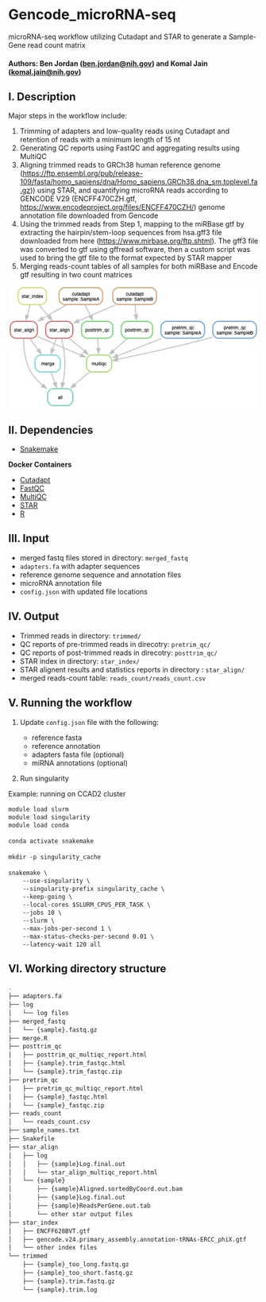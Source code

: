 # Gencode_microRNA-seq
microRNA-seq workflow utilizing Cutadapt and STAR to generate a Sample-Gene read count matrix

#### Authors: Ben Jordan (ben.jordan@nih.gov) and Komal Jain (komal.jain@nih.gov)

## I. Description
Major steps in the workflow include:
1) Trimming of adapters and low-quality reads using Cutadapt and retention of reads with a minimum length of 15 nt
2) Generating QC reports using FastQC and aggregating results using MultiQC
3) Aligning trimmed reads to GRCh38 human reference genome (https://ftp.ensembl.org/pub/release-109/fasta/homo_sapiens/dna/Homo_sapiens.GRCh38.dna_sm.toplevel.fa.gz)) using STAR, and quantifying microRNA reads according to GENCODE V29 (ENCFF470CZH.gtf, https://www.encodeproject.org/files/ENCFF470CZH/) genome annotation file downloaded from Gencode
4) Using the trimmed reads from Step 1, mapping to the miRBase gtf by extracting the hairpin/stem-loop sequences from hsa.gff3 file downloaded from here (https://www.mirbase.org/ftp.shtml).  The gff3 file was converted to gtf using gffread software, then a custom script was used to bring the gtf file to the format expected by STAR mapper
5) Merging reads-count tables of all samples for both miRBase and Encode gtf resulting in two count matrices

![DAG](dag.jpeg)
## II. Dependencies
* [Snakemake](https://snakemake.readthedocs.io/en/stable/)

**Docker Containers**
* [Cutadapt](https://cutadapt.readthedocs.io/en/stable/)
* [FastQC](https://www.bioinformatics.babraham.ac.uk/projects/fastqc/)
* [MultiQC](https://multiqc.info)
* [STAR](https://github.com/alexdobin/STAR)
* [R](https://www.r-project.org)
## III. Input
* merged fastq files stored in directory: `merged_fastq`
* `adapters.fa` with adapter sequences
* reference genome sequence and annotation files
* microRNA annotation file
* `config.json` with updated file locations
## IV. Output
* Trimmed reads in directory: `trimmed/`
* QC reports of pre-trimmed reads in direcotry: `pretrim_qc/`
* QC reports of post-trimmed reads in direcotry: `posttrim_qc/`
* STAR index in directory: `star_index/`
* STAR alignent results and statistics reports in directory : `star_align/`
* merged reads-count table: `reads_count/reads_count.csv`

## V. Running the workflow
1. Update `config.json` file with the following:
    - reference fasta
    - reference annotation
    - adapters fasta file (optional)
    - miRNA annotations (optional)

2. Run singularity

Example: running on CCAD2 cluster
```
module load slurm
module load singularity
module load conda

conda activate snakemake

mkdir -p singularity_cache

snakemake \
    --use-singularity \
    --singularity-prefix singularity_cache \
    --keep-going \
    --local-cores $SLURM_CPUS_PER_TASK \
    --jobs 10 \
    --slurm \
    --max-jobs-per-second 1 \
    --max-status-checks-per-second 0.01 \
    --latency-wait 120 all
```
## VI. Working directory structure
```bash
.
├── adapters.fa
├── log
│   └── log files
├── merged_fastq
│   └── {sample}.fastq.gz
├── merge.R
├── posttrim_qc
│   ├── posttrim_qc_multiqc_report.html
│   ├── {sample}.trim_fastqc.html
│   └── {sample}.trim_fastqc.zip
├── pretrim_qc
│   ├── pretrim_qc_multiqc_report.html
│   ├── {sample}_fastqc.html
│   └── {sample}_fastqc.zip
├── reads_count
│   └── reads_count.csv
├── sample_names.txt
├── Snakefile
├── star_align
│   ├── log
│   │   ├── {sample}Log.final.out
│   │   └── star_align_multiqc_report.html
│   └── {sample}
│       ├── {sample}Aligned.sortedByCoord.out.bam
│       ├── {sample}Log.final.out
│       ├── {sample}ReadsPerGene.out.tab
│       └── other star output files
├── star_index
│   ├── ENCFF628BVT.gtf
│   ├── gencode.v24.primary_assembly.annotation-tRNAs-ERCC_phiX.gtf
│   └── other index files
└── trimmed
    ├── {sample}_too_long.fastq.gz
    ├── {sample}_too_short.fastq.gz
    ├── {sample}.trim.fastq.gz
    └── {sample}.trim.log
```
